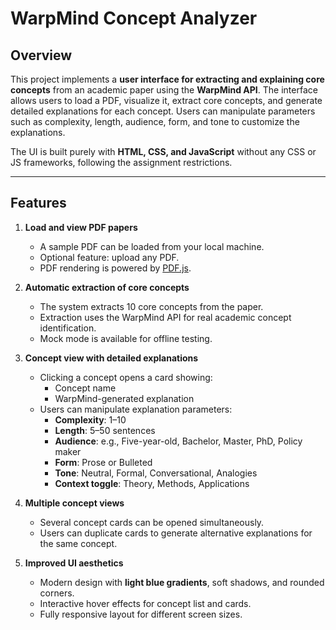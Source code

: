 # WarpMind Concept Analyzer

## Overview

This project implements a **user interface for extracting and explaining core concepts** from an academic paper using the **WarpMind API**. The interface allows users to load a PDF, visualize it, extract core concepts, and generate detailed explanations for each concept. Users can manipulate parameters such as complexity, length, audience, form, and tone to customize the explanations.  

The UI is built purely with **HTML, CSS, and JavaScript** without any CSS or JS frameworks, following the assignment restrictions.  

---

## Features

1. **Load and view PDF papers**  
   - A sample PDF can be loaded from your local machine.  
   - Optional feature: upload any PDF.  
   - PDF rendering is powered by [PDF.js](https://mozilla.github.io/pdf.js/).  

2. **Automatic extraction of core concepts**  
   - The system extracts 10 core concepts from the paper.  
   - Extraction uses the WarpMind API for real academic concept identification.  
   - Mock mode is available for offline testing.  

3. **Concept view with detailed explanations**  
   - Clicking a concept opens a card showing:  
     - Concept name  
     - WarpMind-generated explanation  
   - Users can manipulate explanation parameters:  
     - **Complexity**: 1–10  
     - **Length**: 5–50 sentences  
     - **Audience**: e.g., Five-year-old, Bachelor, Master, PhD, Policy maker  
     - **Form**: Prose or Bulleted  
     - **Tone**: Neutral, Formal, Conversational, Analogies  
     - **Context toggle**: Theory, Methods, Applications  

4. **Multiple concept views**  
   - Several concept cards can be opened simultaneously.  
   - Users can duplicate cards to generate alternative explanations for the same concept.  

5. **Improved UI aesthetics**  
   - Modern design with **light blue gradients**, soft shadows, and rounded corners.  
   - Interactive hover effects for concept list and cards.  
   - Fully responsive layout for different screen sizes.  



 
